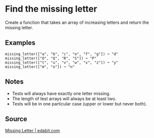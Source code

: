 # Find the missing letter
Create a function that takes an array of increasing letters and return the
missing letter.

## Examples
```
missing_letter(["a", "b", "c", "e", "f", "g"]) ➞ "d"
missing_letter(["O", "Q", "R", "S"]) ➞ "P"
missing_letter(["t", "u", "v", "w", "x", "z"]) ➞ "y"
missing_letter(["m", "o"]) ➞ "n"
```
## Notes
- Tests will always have exactly one letter missing.
- The length of test arrays will always be at least two.
- Tests will be in one particular case (upper or lower but never both).

## Source
[Missing Letter | edabit.com](https://edabit.com/challenge/sakze7J5pPZG2fy4y)

